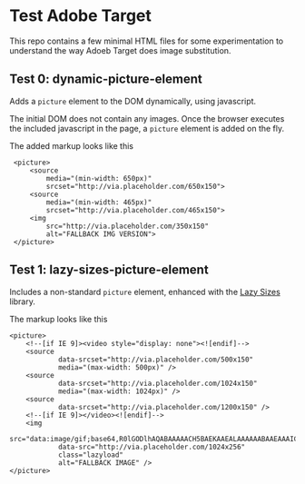 # Test Adobe Target
This repo contains a few minimal HTML files for some experimentation to understand the way Adoeb Target does image substitution.

## Test 0: dynamic-picture-element
Adds a ```picture``` element to the DOM dynamically, using javascript.

The initial DOM does not contain any images. Once the browser executes the
included javascript in the page, a ```picture``` element is added on the fly.

The added markup looks like this

     <picture>
         <source
             media="(min-width: 650px)"
             srcset="http://via.placeholder.com/650x150">
         <source
             media="(min-width: 465px)"
             srcset="http://via.placeholder.com/465x150">
         <img
             src="http://via.placeholder.com/350x150"
             alt="FALLBACK IMG VERSION">
     </picture>
     
     
## Test 1: lazy-sizes-picture-element
Includes a non-standard ```picture``` element, enhanced with the 
[Lazy Sizes](https://afarkas.github.io/lazysizes/index.html) library.

The markup looks like this

    <picture>
        <!--[if IE 9]><video style="display: none"><![endif]-->
        <source
                data-srcset="http://via.placeholder.com/500x150"
                media="(max-width: 500px)" />
        <source
                data-srcset="http://via.placeholder.com/1024x150"
                media="(max-width: 1024px)" />
        <source
                data-srcset="http://via.placeholder.com/1200x150" />
        <!--[if IE 9]></video><![endif]-->
        <img
                src="data:image/gif;base64,R0lGODlhAQABAAAAACH5BAEKAAEALAAAAAABAAEAAAICTAEAOw=="
                data-src="http://via.placeholder.com/1024x256"
                class="lazyload"
                alt="FALLBACK IMAGE" />
    </picture>

